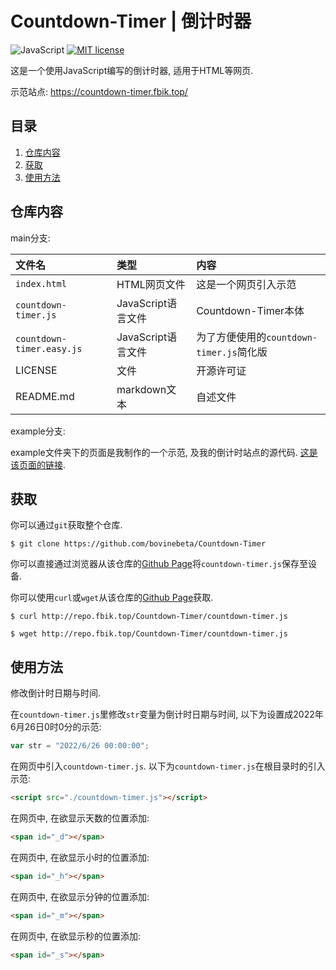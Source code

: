 # Countdown-Timer | 倒计时器

![JavaScript](https://img.shields.io/static/v1?label=Language&message=JavaScript&color=red) [![MIT license](https://img.shields.io/badge/License-MIT-blue.svg)](https://lbesson.mit-license.org/)

这是一个使用JavaScript编写的倒计时器, 适用于HTML等网页.

示范站点: <https://countdown-timer.fbik.top/>

## 目录
1. [仓库内容](#仓库内容)
2. [获取](#获取)
3. [使用方法](#使用方法)

## 仓库内容

main分支:

| 文件名 | 类型 | 内容 |
| :---- | :---- | :---- |
| `index.html` | HTML网页文件 | 这是一个网页引入示范 |
| `countdown-timer.js` | JavaScript语言文件 | Countdown-Timer本体 |
| `countdown-timer.easy.js` | JavaScript语言文件 | 为了方便使用的`countdown-timer.js`简化版 |
| LICENSE | 文件 | 开源许可证 |
| README.md | markdown文本 | 自述文件 |

example分支:

example文件夹下的页面是我制作的一个示范, 及我的倒计时站点的源代码. [这是该页面的链接](https://repo.fbik.top/Countdown-Timer/example/).

## 获取

你可以通过`git`获取整个仓库.

~~~terminal
$ git clone https://github.com/bovinebeta/Countdown-Timer
~~~

你可以直接通过浏览器从该仓库的[Github Page](http://repo.fbik.top/Countdown-Timer/countdown-timer.js)将`countdown-timer.js`保存至设备.

你可以使用`curl`或`wget`从该仓库的[Github Page](http://repo.fbik.top/Countdown-Timer/countdown-timer.js)获取.

~~~terminal
$ curl http://repo.fbik.top/Countdown-Timer/countdown-timer.js
~~~
~~~terminal
$ wget http://repo.fbik.top/Countdown-Timer/countdown-timer.js
~~~

## 使用方法

修改倒计时日期与时间.

在`countdown-timer.js`里修改`str`变量为倒计时日期与时间, 以下为设置成2022年6月26日0时0分的示范:

~~~JavaScript
var str = "2022/6/26 00:00:00";
~~~

在网页中引入`countdown-timer.js`. 以下为`countdown-timer.js`在根目录时的引入示范:

~~~HTML
<script src="./countdown-timer.js"></script>
~~~

在网页中, 在欲显示天数的位置添加:
~~~HTML
<span id="_d"></span>
~~~

在网页中, 在欲显示小时的位置添加:
~~~HTML
<span id="_h"></span>
~~~

在网页中, 在欲显示分钟的位置添加:
~~~HTML
<span id="_m"></span>
~~~

在网页中, 在欲显示秒的位置添加:
~~~HTML
<span id="_s"></span>
~~~

